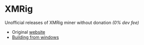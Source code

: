 # XMRig

Unofficial releases of XMRig miner without donation *(0% dev fee)*

- Original [website](https://github.com/xmrig/xmrig)
- [Building from windows](https://xmrig.com/docs/miner/build/windows)
